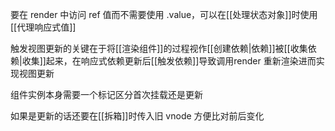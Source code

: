 要在 render 中访问 ref 值而不需要使用 .value，可以在[[处理状态对象]]时使用[[代理响应式值]]

触发视图更新的关键在于将[[渲染组件]]的过程视作[[创建依赖|依赖]]被[[收集依赖|收集]]起来，在响应式依赖更新后[[触发依赖]]导致调用render 重新渲染进而实现视图更新

组件实例本身需要一个标记区分首次挂载还是更新

如果是更新的话还要在[[拆箱]]时传入旧 vnode 方便比对前后变化